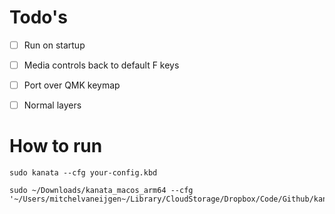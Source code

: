 # Todo's

- [ ] Run on startup
- [ ] Media controls back to default F keys
- [ ] Port over QMK keymap
- [ ] Normal layers


# How to run 
```
sudo kanata --cfg your-config.kbd

sudo ~/Downloads/kanata_macos_arm64 --cfg '~/Users/mitchelvaneijgen~/Library/CloudStorage/Dropbox/Code/Github/kanata/internal.kbd'
```